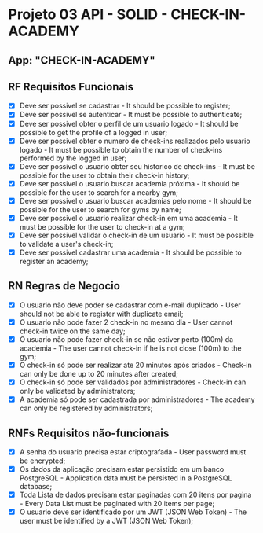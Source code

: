 # Projeto 03 API - SOLID - CHECK-IN-ACADEMY

## App: "CHECK-IN-ACADEMY"

## RF Requisitos Funcionais

- [x] Deve ser possivel se cadastrar - It should be possible to register;
- [x] Deve ser possivel se autenticar - It must be possible to authenticate;
- [x] Deve ser possivel obter o perfil de um usuario logado - It should be possible to get the profile of a logged in user;
- [x] Deve ser possivel obter o numero de check-ins realizados pelo usuario logado - It must be possible to obtain the number of check-ins performed by the logged in user;
- [x] Deve ser possivel o usuario obter seu historico de check-ins - It must be possible for the user to obtain their check-in history;
- [x] Deve ser possivel o usuario buscar academia próxima - It should be possible for the user to search for a nearby gym;
- [x] Deve ser possivel o usuario buscar academias pelo nome - It should be possible for the user to search for gyms by name;
- [x] Deve ser possivel o usuario realizar check-in em uma academia - It must be possible for the user to check-in at a gym;
- [x] Deve ser possivel validar o check-in de um usuario - It must be possible to validate a user's check-in;
- [x] Deve ser possivel cadastrar uma academia - It should be possible to register an academy;

## RN Regras de Negocio

- [x] O usuario não deve poder se cadastrar com e-mail duplicado - User should not be able to register with duplicate email;
- [x] O usuario não pode fazer 2 check-in no mesmo dia - User cannot check-in twice on the same day;
- [x] O usuario não pode fazer check-in se não estiver perto (100m) da academia - The user cannot check-in if he is not close (100m) to the gym;
- [x] O check-in só pode ser realizar ate 20 minutos após criados - Check-in can only be done up to 20 minutes after created;
- [x] O check-in só pode ser validados por administradores - Check-in can only be validated by administrators;
- [x] A academia só pode ser cadastrada por administradores - The academy can only be registered by administrators;

## RNFs Requisitos não-funcionais

- [x] A senha do usuario precisa estar criptografada - User password must be encrypted;
- [x] Os dados da aplicação precisam estar persistido em um banco PostgreSQL - Application data must be persisted in a PostgreSQL database;
- [x] Toda Lista de dados precisam estar paginadas com 20 itens por pagina - Every Data List must be paginated with 20 items per page;
- [x] O usuario deve ser identificado por um JWT (JSON Web Token) - The user must be identified by a JWT (JSON Web Token);
